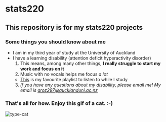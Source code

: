 # stats220

## This repository is for my stats220 projects

### Some things you should know about me
* I am in my third year of study at the University of Auckland
* I have a learning disability (attention deficit hyperactivity disorder)
  1. This means, among many other things, **I really struggle to start my work and focus on it**
  2. Music with no vocals helps me focus *a lot*
    * [This](https://open.spotify.com/playlist/24znC5fDTmPaKHYr3Ns0zg?si=698d664c47f949b9) is my favourite playlist to listen to while I study
  3. *If you have any questions about my disability, please email me! My email is [aroz297@aucklanduni.ac.nz](mailto:aroz297@aucklanduni.ac.nz)*

### That's all for how. Enjoy this gif of a cat. :-)
![type-cat](https://user-images.githubusercontent.com/127454823/226217582-2476928d-8796-4154-9f39-aea1c452e10c.gif)


